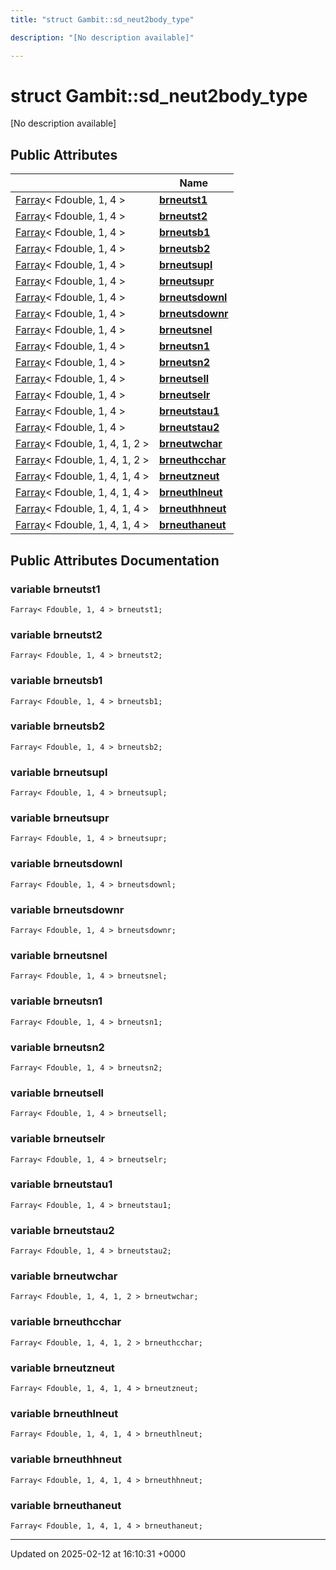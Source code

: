 ```yaml
---
title: "struct Gambit::sd_neut2body_type"

description: "[No description available]"

---
```


# struct Gambit::sd_neut2body_type



[No description available]

## Public Attributes

|                | Name           |
| -------------- | -------------- |
| [Farray](/documentation/code/classes/classgambit_1_1farray/)< Fdouble, 1, 4 > | **[brneutst1](/documentation/code/classes/structgambit_1_1sd__neut2body__type/#variable-brneutst1)**  |
| [Farray](/documentation/code/classes/classgambit_1_1farray/)< Fdouble, 1, 4 > | **[brneutst2](/documentation/code/classes/structgambit_1_1sd__neut2body__type/#variable-brneutst2)**  |
| [Farray](/documentation/code/classes/classgambit_1_1farray/)< Fdouble, 1, 4 > | **[brneutsb1](/documentation/code/classes/structgambit_1_1sd__neut2body__type/#variable-brneutsb1)**  |
| [Farray](/documentation/code/classes/classgambit_1_1farray/)< Fdouble, 1, 4 > | **[brneutsb2](/documentation/code/classes/structgambit_1_1sd__neut2body__type/#variable-brneutsb2)**  |
| [Farray](/documentation/code/classes/classgambit_1_1farray/)< Fdouble, 1, 4 > | **[brneutsupl](/documentation/code/classes/structgambit_1_1sd__neut2body__type/#variable-brneutsupl)**  |
| [Farray](/documentation/code/classes/classgambit_1_1farray/)< Fdouble, 1, 4 > | **[brneutsupr](/documentation/code/classes/structgambit_1_1sd__neut2body__type/#variable-brneutsupr)**  |
| [Farray](/documentation/code/classes/classgambit_1_1farray/)< Fdouble, 1, 4 > | **[brneutsdownl](/documentation/code/classes/structgambit_1_1sd__neut2body__type/#variable-brneutsdownl)**  |
| [Farray](/documentation/code/classes/classgambit_1_1farray/)< Fdouble, 1, 4 > | **[brneutsdownr](/documentation/code/classes/structgambit_1_1sd__neut2body__type/#variable-brneutsdownr)**  |
| [Farray](/documentation/code/classes/classgambit_1_1farray/)< Fdouble, 1, 4 > | **[brneutsnel](/documentation/code/classes/structgambit_1_1sd__neut2body__type/#variable-brneutsnel)**  |
| [Farray](/documentation/code/classes/classgambit_1_1farray/)< Fdouble, 1, 4 > | **[brneutsn1](/documentation/code/classes/structgambit_1_1sd__neut2body__type/#variable-brneutsn1)**  |
| [Farray](/documentation/code/classes/classgambit_1_1farray/)< Fdouble, 1, 4 > | **[brneutsn2](/documentation/code/classes/structgambit_1_1sd__neut2body__type/#variable-brneutsn2)**  |
| [Farray](/documentation/code/classes/classgambit_1_1farray/)< Fdouble, 1, 4 > | **[brneutsell](/documentation/code/classes/structgambit_1_1sd__neut2body__type/#variable-brneutsell)**  |
| [Farray](/documentation/code/classes/classgambit_1_1farray/)< Fdouble, 1, 4 > | **[brneutselr](/documentation/code/classes/structgambit_1_1sd__neut2body__type/#variable-brneutselr)**  |
| [Farray](/documentation/code/classes/classgambit_1_1farray/)< Fdouble, 1, 4 > | **[brneutstau1](/documentation/code/classes/structgambit_1_1sd__neut2body__type/#variable-brneutstau1)**  |
| [Farray](/documentation/code/classes/classgambit_1_1farray/)< Fdouble, 1, 4 > | **[brneutstau2](/documentation/code/classes/structgambit_1_1sd__neut2body__type/#variable-brneutstau2)**  |
| [Farray](/documentation/code/classes/classgambit_1_1farray/)< Fdouble, 1, 4, 1, 2 > | **[brneutwchar](/documentation/code/classes/structgambit_1_1sd__neut2body__type/#variable-brneutwchar)**  |
| [Farray](/documentation/code/classes/classgambit_1_1farray/)< Fdouble, 1, 4, 1, 2 > | **[brneuthcchar](/documentation/code/classes/structgambit_1_1sd__neut2body__type/#variable-brneuthcchar)**  |
| [Farray](/documentation/code/classes/classgambit_1_1farray/)< Fdouble, 1, 4, 1, 4 > | **[brneutzneut](/documentation/code/classes/structgambit_1_1sd__neut2body__type/#variable-brneutzneut)**  |
| [Farray](/documentation/code/classes/classgambit_1_1farray/)< Fdouble, 1, 4, 1, 4 > | **[brneuthlneut](/documentation/code/classes/structgambit_1_1sd__neut2body__type/#variable-brneuthlneut)**  |
| [Farray](/documentation/code/classes/classgambit_1_1farray/)< Fdouble, 1, 4, 1, 4 > | **[brneuthhneut](/documentation/code/classes/structgambit_1_1sd__neut2body__type/#variable-brneuthhneut)**  |
| [Farray](/documentation/code/classes/classgambit_1_1farray/)< Fdouble, 1, 4, 1, 4 > | **[brneuthaneut](/documentation/code/classes/structgambit_1_1sd__neut2body__type/#variable-brneuthaneut)**  |

## Public Attributes Documentation

### variable brneutst1

```
Farray< Fdouble, 1, 4 > brneutst1;
```


### variable brneutst2

```
Farray< Fdouble, 1, 4 > brneutst2;
```


### variable brneutsb1

```
Farray< Fdouble, 1, 4 > brneutsb1;
```


### variable brneutsb2

```
Farray< Fdouble, 1, 4 > brneutsb2;
```


### variable brneutsupl

```
Farray< Fdouble, 1, 4 > brneutsupl;
```


### variable brneutsupr

```
Farray< Fdouble, 1, 4 > brneutsupr;
```


### variable brneutsdownl

```
Farray< Fdouble, 1, 4 > brneutsdownl;
```


### variable brneutsdownr

```
Farray< Fdouble, 1, 4 > brneutsdownr;
```


### variable brneutsnel

```
Farray< Fdouble, 1, 4 > brneutsnel;
```


### variable brneutsn1

```
Farray< Fdouble, 1, 4 > brneutsn1;
```


### variable brneutsn2

```
Farray< Fdouble, 1, 4 > brneutsn2;
```


### variable brneutsell

```
Farray< Fdouble, 1, 4 > brneutsell;
```


### variable brneutselr

```
Farray< Fdouble, 1, 4 > brneutselr;
```


### variable brneutstau1

```
Farray< Fdouble, 1, 4 > brneutstau1;
```


### variable brneutstau2

```
Farray< Fdouble, 1, 4 > brneutstau2;
```


### variable brneutwchar

```
Farray< Fdouble, 1, 4, 1, 2 > brneutwchar;
```


### variable brneuthcchar

```
Farray< Fdouble, 1, 4, 1, 2 > brneuthcchar;
```


### variable brneutzneut

```
Farray< Fdouble, 1, 4, 1, 4 > brneutzneut;
```


### variable brneuthlneut

```
Farray< Fdouble, 1, 4, 1, 4 > brneuthlneut;
```


### variable brneuthhneut

```
Farray< Fdouble, 1, 4, 1, 4 > brneuthhneut;
```


### variable brneuthaneut

```
Farray< Fdouble, 1, 4, 1, 4 > brneuthaneut;
```


-------------------------------

Updated on 2025-02-12 at 16:10:31 +0000